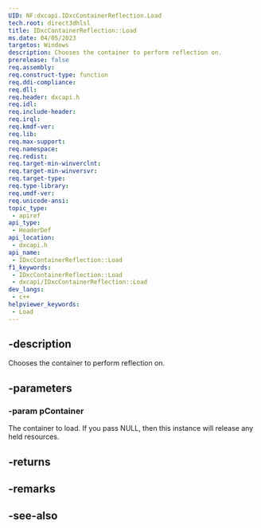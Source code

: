 ```yaml
---
UID: NF:dxcapi.IDxcContainerReflection.Load
tech.root: direct3dhlsl
title: IDxcContainerReflection::Load
ms.date: 04/05/2023
targetos: Windows
description: Chooses the container to perform reflection on.
prerelease: false
req.assembly: 
req.construct-type: function
req.ddi-compliance: 
req.dll: 
req.header: dxcapi.h
req.idl: 
req.include-header: 
req.irql: 
req.kmdf-ver: 
req.lib: 
req.max-support: 
req.namespace: 
req.redist: 
req.target-min-winverclnt: 
req.target-min-winversvr: 
req.target-type: 
req.type-library: 
req.umdf-ver: 
req.unicode-ansi: 
topic_type:
 - apiref
api_type:
 - HeaderDef
api_location:
 - dxcapi.h
api_name:
 - IDxcContainerReflection::Load
f1_keywords:
 - IDxcContainerReflection::Load
 - dxcapi/IDxcContainerReflection::Load
dev_langs:
 - c++
helpviewer_keywords:
 - Load
---
```


## -description

Chooses the container to perform reflection on.

## -parameters

### -param pContainer

The container to load. If you pass NULL, then this instance will release any held resources.

## -returns

## -remarks

## -see-also
